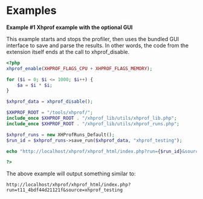 Examples
========

**Example \#1 Xhprof example with the optional GUI**

This example starts and stops the profiler, then uses the bundled GUI
interface to save and parse the results. In other words, the code from
the extension itself ends at the call to <span
class="function">xhprof\_disable</span>.

``` php
<?php
xhprof_enable(XHPROF_FLAGS_CPU + XHPROF_FLAGS_MEMORY);

for ($i = 0; $i <= 1000; $i++) {
    $a = $i * $i;
}

$xhprof_data = xhprof_disable();

$XHPROF_ROOT = "/tools/xhprof/";
include_once $XHPROF_ROOT . "/xhprof_lib/utils/xhprof_lib.php";
include_once $XHPROF_ROOT . "/xhprof_lib/utils/xhprof_runs.php";

$xhprof_runs = new XHProfRuns_Default();
$run_id = $xhprof_runs->save_run($xhprof_data, "xhprof_testing");

echo "http://localhost/xhprof/xhprof_html/index.php?run={$run_id}&source=xhprof_testing\n";

?>
```

The above example will output something similar to:

    http://localhost/xhprof/xhprof_html/index.php?run=t11_4bdf44d21121f&source=xhprof_testing
